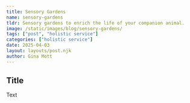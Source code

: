 ```yaml
---
title: Sensory Gardens
name: sensory-gardens
tldr: Sensory gardens to enrich the life of your companion animal.
image: /static/images/blog/sensory-gardens/
tags: ["post", "holistic service"]
categories: ["holistic service"]
date: 2025-04-03
layout: layouts/post.njk
author: Gina Mott
---
```


## **Title**

Text
